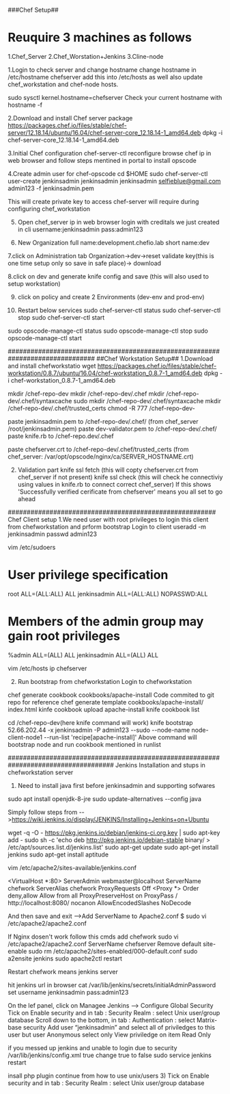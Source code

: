 ###Chef Setup##

# Reuquire 3 machines as follows
1.Chef_Server 2.Chef_Worstation+Jenkins 3.Cline-node



1.Login to check server and change hostname
change hostname in /etc/hostname
chefserver
add this into /etc/hosts as well also update chef_workstation and chef-node hosts.

sudo sysctl kernel.hostname=chefserver
Check your current hostname with hostname -f


2.Download and install Chef server package
 https://packages.chef.io/files/stable/chef-server/12.18.14/ubuntu/16.04/chef-server-core_12.18.14-1_amd64.deb
dpkg -i chef-server-core_12.18.14-1_amd64.deb


3.Initial Chef configuration
chef-server-ctl reconfigure
browse chef ip in web browser and follow steps mentined in portal to install opscode


4.Create admin user for chef-opscode
cd $HOME
sudo chef-server-ctl user-create jenkinsadmin jenkinsadmin jenkinsadmin selfieblue@gmail.com admin123 -f jenkinsadmin.pem

This will create private key to access chef-server will require during configuring chef_workstation

5. Open chef_server ip in web browser
login with creditals we just created in cli
username:jenkinsadmin
pass:admin123

6. New Organization
full name:development.chefio.lab
short name:dev

7.click on Administration tab
Organization->dev->reset validate key(this is one time setup only so save in safe place)-> download

8.click on dev and generate knife config and save (this will also used to setup workstation)

9. click on policy and create 2 Environments (dev-env and prod-env)

10. Restart below services
sudo chef-server-ctl status
sudo chef-server-ctl stop
sudo chef-server-ctl start

sudo opscode-manage-ctl status
sudo opscode-manage-ctl stop
sudo opscode-manage-ctl start

###############################################################################
##Chef Workstation Setup##
1.Download and install chefworkstatio
wget https://packages.chef.io/files/stable/chef-workstation/0.8.7/ubuntu/16.04/chef-workstation_0.8.7-1_amd64.deb
dpkg -i chef-workstation_0.8.7-1_amd64.deb

mkdir /chef-repo-dev
mkdir /chef-repo-dev/.chef
mkdir /chef-repo-dev/.chef/syntaxcache
sudo mkdir /chef-repo-dev/.chef/syntaxcache
mkdir /chef-repo-dev/.chef/trusted_certs
chmod -R 777 /chef-repo-dev-

paste jenkinsadmin.pem to /chef-repo-dev/.chef/ (from chef_server /root/jenkinsadmin.pem)
paste dev-validator.pem to /chef-repo-dev/.chef/
paste knife.rb to /chef-repo.dev/.chef

paste chefserver.crt to /chef-repo-dev/.chef/trusted_certs (from chef_server: /var/opt/opscode/nginx/ca/SERVER_HOSTNAME.crt)

2. Validation part
knife ssl fetch (this will copty chefserver.crt from chef_server if not present)
knife ssl check (this will check he connectiviy using values in knife.rb to connect correct chef_server)
If this shows 'Successfully verified cerificate from chefserver' means you all set to go ahead

#######################################################
Chef Client setup
1.We need user with root privileges to login this client from chefworkstation and prform bootstrap
Login to client
useradd -m jenkinsadmin
passwd admin123

vim /etc/sudoers
# User privilege specification
root    ALL=(ALL:ALL) ALL
jenkinsadmin ALL=(ALL:ALL) NOPASSWD:ALL
# Members of the admin group may gain root privileges
%admin ALL=(ALL) ALL
jenkinsadmin ALL=(ALL) ALL

vim /etc/hosts
ip chefserver


2. Run bootstrap from chefworkstation
Login to chefworkstation

chef generate cookbook cookbooks/apache-install
Code commited to git repo for reference
chef generate template cookbooks/apache-install/ index.html
kinfe cookbook upload apache-install
knife cookbook list

cd /chef-repo-dev(here knife command will work)
knife bootstrap 52.66.202.44 -x jenkinsadmin -P admin123 --sudo --node-name node-client-node1 --run-list 'recipe[apache-install]'
Above command will bootstrap node and run cookbook mentioned in runlist

####################################################################################
	Jenkins Installation and stups in chefworkstation server
1. Need to install java first before jenkinsadmin and supporting sofwares

sudo apt install openjdk-8-jre
sudo update-alternatives --config java

Simply follow steps from -->https://wiki.jenkins.io/display/JENKINS/Installing+Jenkins+on+Ubuntu

wget -q -O - https://pkg.jenkins.io/debian/jenkins-ci.org.key | sudo apt-key add -
sudo sh -c 'echo deb http://pkg.jenkins.io/debian-stable binary/ > /etc/apt/sources.list.d/jenkins.list'
sudo apt-get update
sudo apt-get install jenkins
sudo apt-get install aptitude
 
 
 
 vim  /etc/apache2/sites-available/jenkins.conf

 <VirtualHost *:80>
    ServerAdmin webmaster@localhost
    ServerName chefwork
    ServerAlias chefwork
    ProxyRequests Off
    <Proxy *>
        Order deny,allow
        Allow from all
    </Proxy>
    ProxyPreserveHost on
    ProxyPass / http://localhost:8080/ nocanon
    AllowEncodedSlashes NoDecode
</VirtualHost>

And then save and exit
–>Add ServerName to Apache2.conf
$ sudo vi /etc/apache2/apache2.conf

If Nginx dosen't work follow this cmds
add chefwork<machine hostname in last line of apache configuration file>
sudo vi /etc/apache2/apache2.conf
ServerName chefserver
Remove default site-enable
sudo rm /etc/apache2/sites-enabled/000-default.conf
sudo a2ensite jenkins
sudo apache2ctl restart

Restart chefwork means jenkins server





hit jenkins url in browser
cat /var/lib/jenkins/secrets/initialAdminPassword
set username jenkinsadmin
pass:admin123

On the lef panel, click on Managee Jenkins –> Configure Global Security
Tick on Enable security and in tab : Security Realm : select Unix user/group database
Scroll down to the bottom, in tab : Authentication : select Matrix-base security
Add user “jenkinsadmin” and select all of priviledges to this user but user Anonymous select only View priviledge on item Read Only

if you messed up jenkins and unable to login due to security
/var/lib/jenkins/config.xml
<useSecurity>true</useSecurity>		 change true to false
sudo service jenkins restart

insall php plugin
continue from how to use unix/users 3) Tick on Enable security and in tab : Security Realm : select Unix user/group database
 